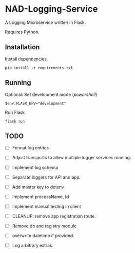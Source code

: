 # NAD-Logging-Service

A Logging Microservice written in Flask.

Requires Python.

## Installation

Install dependencies.

```
pip install -r requirements.txt
```

## Running

Optional: Set development mode (_powershell_)

```
$env:FLASK_ENV="development"
```

Run Flask

```
flask run
```

## TODO

- [ ] Format log entries
- [ ] Adjust transports to allow multiple logger services running.
- [ ] Implement log schema
- [ ] Separate loggers for API and app.
- [ ] Add master key to dotenv
- [ ] Implement processName, Id
- [ ] Implement manual testing in client

- [ ] CLEANUP: remove app registration route.
- [ ] Remove db and registry module
- [ ] overwrite datetime if provided.
- [ ] Log arbitrary extras.
